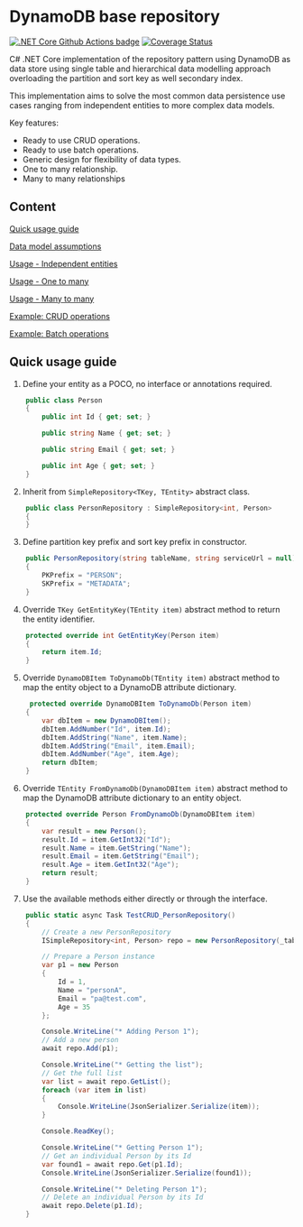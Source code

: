# DynamoDB base repository

[![.NET Core Github Actions badge](https://github.com/abelperezok/DynamoDB-BaseRepository/workflows/.NET%20Core/badge.svg)](https://github.com/abelperezok/DynamoDB-BaseRepository/actions)
[![Coverage Status](https://coveralls.io/repos/github/abelperezok/DynamoDB-BaseRepository/badge.svg?branch=master)](https://coveralls.io/github/abelperezok/DynamoDB-BaseRepository?branch=master)

C# .NET Core implementation of the repository pattern using DynamoDB as data store using single table and hierarchical data modelling approach overloading the partition and sort key as well secondary index.

This implementation aims to solve the most common data persistence use cases ranging from independent entities to more complex data models.

Key features:
* Ready to use CRUD operations.
* Ready to use batch operations.
* Generic design for flexibility of data types.
* One to many relationship.
* Many to many relationships


## Content

[Quick usage guide](#quick-usage-guide)

[Data model assumptions](docs/data-model-assumptions.md)

[Usage - Independent entities](docs/usage-independent-entities.md)

[Usage - One to many](docs/usage-one-to-many.md)

[Usage - Many to many](docs/usage-many-to-many.md)

[Example: CRUD operations](docs/example-crud-operations.md)

[Example: Batch operations](docs/example-batch-operations.md)

## Quick usage guide

1. Define your entity as a POCO, no interface or annotations required.

```cs
    public class Person
    {
        public int Id { get; set; }

        public string Name { get; set; }

        public string Email { get; set; }

        public int Age { get; set; }
    }
```

2. Inherit from ```SimpleRepository<TKey, TEntity>``` abstract class.

```cs
    public class PersonRepository : SimpleRepository<int, Person>
    {
    }
```

3. Define partition key prefix and sort key prefix in constructor.
 
```cs
    public PersonRepository(string tableName, string serviceUrl = null) : base(tableName, serviceUrl)
    {
        PKPrefix = "PERSON";
        SKPrefix = "METADATA";
    }
```

4. Override ```TKey GetEntityKey(TEntity item)``` abstract method to return the entity identifier.

```cs
    protected override int GetEntityKey(Person item)
    {
        return item.Id;
    }
```

5. Override ```DynamoDBItem ToDynamoDb(TEntity item)``` abstract method to map the entity object to a DynamoDB attribute dictionary.

```cs
     protected override DynamoDBItem ToDynamoDb(Person item)
    {
        var dbItem = new DynamoDBItem();
        dbItem.AddNumber("Id", item.Id);
        dbItem.AddString("Name", item.Name);
        dbItem.AddString("Email", item.Email);
        dbItem.AddNumber("Age", item.Age);
        return dbItem;
    }
```

6. Override ```TEntity FromDynamoDb(DynamoDBItem item)``` abstract method to map the DynamoDB attribute dictionary to an entity object.

```cs
    protected override Person FromDynamoDb(DynamoDBItem item)
    {
        var result = new Person();
        result.Id = item.GetInt32("Id");
        result.Name = item.GetString("Name");
        result.Email = item.GetString("Email");
        result.Age = item.GetInt32("Age");
        return result;
    }
```

7. Use the available methods either directly or through the interface.

```cs
    public static async Task TestCRUD_PersonRepository()
    {
        // Create a new PersonRepository
        ISimpleRepository<int, Person> repo = new PersonRepository(_tableName);

        // Prepare a Person instance
        var p1 = new Person
        {
            Id = 1,
            Name = "personA",
            Email = "pa@test.com",
            Age = 35
        };

        Console.WriteLine("* Adding Person 1");
        // Add a new person
        await repo.Add(p1);

        Console.WriteLine("* Getting the list");
        // Get the full list
        var list = await repo.GetList();
        foreach (var item in list)
        {
            Console.WriteLine(JsonSerializer.Serialize(item));
        }

        Console.ReadKey();

        Console.WriteLine("* Getting Person 1");
        // Get an individual Person by its Id
        var found1 = await repo.Get(p1.Id);
        Console.WriteLine(JsonSerializer.Serialize(found1));

        Console.WriteLine("* Deleting Person 1");
        // Delete an individual Person by its Id
        await repo.Delete(p1.Id);
    }
```
